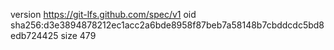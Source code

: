 version https://git-lfs.github.com/spec/v1
oid sha256:d3e3894878212ec1acc2a6bde8958f87beb7a58148b7cbddcdc5bd8edb724425
size 479
